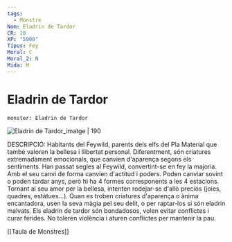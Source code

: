```yaml
---
tags:
  - Monstre
Nom: Eladrin de Tardor
CR: 10
XP: "5900"
Tipus: Fey
Moral: C
Moral_2: N
Mida: M
---
```

# Eladrin de Tardor

```statblock
monster: Eladrin de Tardor
```

![Eladrin de Tardor_imatge | 190](https://i.pinimg.com/originals/01/5e/cf/015ecffc56c27640c1eabdc2db07ef98.png)

DESCRIPCIÓ: 
Habitants del Feywild, parents dels elfs del Pla Material que també valoren la bellesa i llibertat personal. Diferentment, són criatures extremadament emocionals, que canvien d'aparença segons els sentiments. Han passat segles al Feywild, convertint-se en fey la majoria. Amb el seu canvi de forma canvien d'actitud i poders. Poden canviar sovint o poden tardar anys, però hi ha 4 formes corresponents a les 4 estacions. Tornant al seu amor per la bellesa, intenten rodejar-se d'allò preciós (joies, quadres, estàtues...). Quan es troben criatures d'aparença o ànima encantadora, usen la seva màgia pel seu delit, o per raptar-los si són eladrin malvats. Els eladrin de tardor són bondadosos, volen evitar conflictes i curar ferides. No toleren violència i aturen conflictes per mantenir la pau.

[[Taula de Monstres]]


